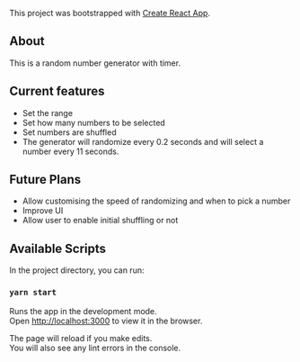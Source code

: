 This project was bootstrapped with [Create React App](https://github.com/facebook/create-react-app).

## About
This is a random number generator with timer. 

## Current features
- Set the range
- Set how many numbers to be selected
- Set numbers are shuffled
- The generator will randomize every 0.2 seconds and will select a number every 11 seconds. 

## Future Plans
- Allow customising the speed of randomizing and when to pick a number
- Improve UI
- Allow user to enable initial shuffling or not

## Available Scripts

In the project directory, you can run:

### `yarn start`

Runs the app in the development mode.<br />
Open [http://localhost:3000](http://localhost:3000) to view it in the browser.

The page will reload if you make edits.<br />
You will also see any lint errors in the console.






